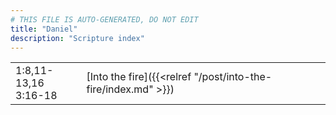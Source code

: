 ```yaml
---
# THIS FILE IS AUTO-GENERATED, DO NOT EDIT
title: "Daniel"
description: "Scripture index"
---
```


|  |  |
| --- | --- |
| 1:8,11-13,16 <br/> 3:16-18 | [Into the fire]({{<relref "/post/into-the-fire/index.md" >}}) |
